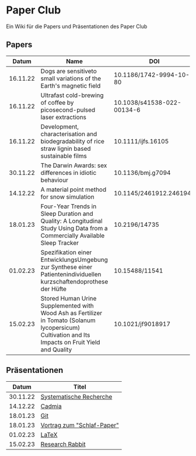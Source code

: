 # Paper Club
Ein Wiki für die Papers und Präsentationen des Paper Club


## Papers

| Datum  | Name | DOI | Thema |
| ------------- | ------------- |  ------------- | ------------- |
| 16.11.22  | Dogs are sensitiveto small variations of the Earth's magnetic field  |  10.1186/1742-9994-10-80  | Zoologie |
| 16.11.22  | Ultrafast cold-brewing of coffee by picosecond-pulsed laser extractions  | 10.1038/s41538-022-00134-6 | Physik |
| 16.11.22  | Development, characterisation and biodegradability of rice straw lignin based sustainable films  | 10.1111/ijfs.16105 | Biopolymere |
| 30.11.22  | The Darwin Awards: sex differences in idiotic behaviour|  10.1136/bmj.g7094  | Verhaltensforschung |
| 14.12.22  | A material point method for snow simulation  | 10.1145/2461912.2461948 | 3D Rendering |
| 18.01.23  | Four-Year Trends in Sleep Duration and Quality: A Longitudinal Study Using Data from a Commercially Available Sleep Tracker |  10.2196/14735  | Medizin |
| 01.02.23 | Spezifikation einer EntwicklungsUmgebung zur Synthese einer Patientenindividuellen kurzschaftendoprothese der Hüfte | 10.15488/11541 | Medizintechnik |
| 15.02.23 | Stored Human Urine Supplemented with Wood Ash as Fertilizer in Tomato (Solanum lycopersicum) Cultivation and Its Impacts on Fruit Yield and Quality | 10.1021/jf9018917 | Biologie |


## Präsentationen

| Datum  | Titel |
| ------------- | ------------- |
| 30.11.22  | [Systematische Recherche](/presentations/SystematischeRecherche.pdf)  |
| 14.12.22  | [Cadmia](/presentations/Cadima_Systematische_Literaturrecherche.pdf)  |
| 18.01.23  | [Git](https://ndpsoftware.com/git-cheatsheet.html#loc=index;)  |
| 18.01.23  | [Vortrag zum "Schlaf-Paper"](/presentations/Paper%20Vorstellung_Four-Year%20Trends%20in%20Sleep%20Duration%20and%20Quality_Elena%20Schneider.pdf)  |
| 01.02.23 | [LaTeX](https://www.latex-project.org/)| 
| 15.02.23 | [Research Rabbit](https://www.researchrabbit.ai/) |

  
